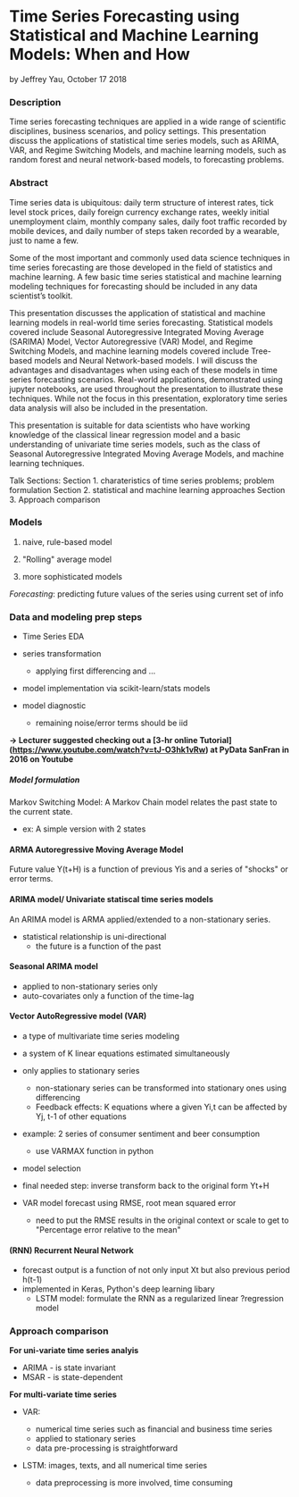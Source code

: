 
Time Series Forecasting using Statistical and Machine Learning Models: When and How
============================================================================
by Jeffrey Yau, October 17 2018

### Description
Time series forecasting techniques are applied in a wide range of scientific disciplines, business scenarios, and policy settings. This presentation discuss the applications of statistical time series models, such as ARIMA, VAR, and Regime Switching Models, and machine learning models, such as random forest and neural network-based models, to forecasting problems.

### Abstract
Time series data is ubiquitous: daily term structure of interest rates, tick level stock prices, daily foreign currency exchange rates, weekly initial unemployment claim, monthly company sales, daily foot traffic recorded by mobile devices, and daily number of steps taken recorded by a wearable, just to name a few.

Some of the most important and commonly used data science techniques in time series forecasting are those developed in the field of statistics and machine learning. A few basic time series statistical and machine learning modeling techniques for forecasting should be included in any data scientist’s toolkit.

This presentation discusses the application of statistical and machine learning models in real-world time series forecasting. Statistical models covered include Seasonal Autoregressive Integrated Moving Average (SARIMA) Model, Vector Autoregressive (VAR) Model, and Regime Switching Models, and machine learning models covered include Tree-based models and Neural Network-based models. I will discuss the advantages and disadvantages when using each of these models in time series forecasting scenarios. Real-world applications, demonstrated using jupyter notebooks, are used throughout the presentation to illustrate these techniques. While not the focus in this presentation, exploratory time series data analysis will also be included in the presentation.

This presentation is suitable for data scientists who have working knowledge of the classical linear regression model and a basic understanding of univariate time series models, such as the class of Seasonal Autoregressive Integrated Moving Average Models, and machine learning techniques.


Talk Sections:
Section 1. charateristics of time series problems; problem formulation
Section 2. statistical and machine learning approaches
Section 3. Approach comparison




### Models

1. naive, rule-based model

2. "Rolling" average model

3. more sophisticated models

*Forecasting*: predicting future values of the series using current set of info



### Data and modeling prep steps

- Time Series EDA
- series transformation
    - applying first differencing and ...
    
- model implementation via scikit-learn/stats models
- model diagnostic
    - remaining noise/error terms should be iid

**-> Lecturer suggested checking out a [3-hr online Tutorial] (https://www.youtube.com/watch?v=tJ-O3hk1vRw) at PyData SanFran in 2016 on Youtube**


##### Model formulation

Markov Switching Model: A Markov Chain model relates the past state to the current state. 
  - ex: A simple version with 2 states


#### ARMA Autoregressive Moving Average Model

Future value Y(t+H) is a function of previous Yis and a series of "shocks" or error terms.


#### ARIMA model/ Univariate statiscal time series models

An ARIMA model is ARMA applied/extended to a non-stationary series. 

- statistical relationship is uni-directional
  - the future is a function of the past


#### Seasonal ARIMA model

- applied to non-stationary series only
- auto-covariates only a function of the time-lag

#### Vector AutoRegressive model (VAR)

- a type of multivariate time series modeling
- a system of K linear equations estimated simultaneously
- only applies to stationary series
    - non-stationary series can be transformed into stationary ones using differencing
    - Feedback effects: K equations where a given Yi,t can be affected by Yj, t-1 of other equations
- example: 2 series of consumer sentiment and beer consumption
    - use VARMAX function in python
- model selection
- final needed step: inverse transform back to the original form Yt+H

- VAR model forecast using RMSE, root mean squared error
  - need to put the RMSE results in the original context or scale to get to "Percentage error relative to the mean"
  

#### (RNN) Recurrent Neural Network

- forecast output is a function of not only input Xt but also previous period h(t-1)
- implemented in Keras, Python's deep learning libary
    - LSTM model: formulate the RNN as a regularized linear ?regression model

### Approach comparison

**For uni-variate time series analyis**
- ARIMA - is state invariant
- MSAR - is state-dependent


**For multi-variate time series**
- VAR: 
    - numerical time series such as financial and business time series
    - applied to stationary series
    - data pre-processing is straightforward
    
- LSTM: images, texts, and all numerical time series
  - data preprocessing is more involved, time consuming


